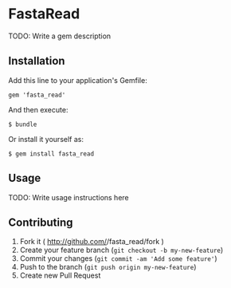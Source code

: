 # FastaRead

TODO: Write a gem description

## Installation

Add this line to your application's Gemfile:

    gem 'fasta_read'

And then execute:

    $ bundle

Or install it yourself as:

    $ gem install fasta_read

## Usage

TODO: Write usage instructions here

## Contributing

1. Fork it ( http://github.com/<my-github-username>/fasta_read/fork )
2. Create your feature branch (`git checkout -b my-new-feature`)
3. Commit your changes (`git commit -am 'Add some feature'`)
4. Push to the branch (`git push origin my-new-feature`)
5. Create new Pull Request
